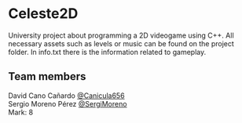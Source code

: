 # Celeste2D
University project about programming a 2D videogame using C++. All necessary assets such as levels or music can be found on the project folder. In info.txt there is the information related to gameplay.

## Team members
David Cano Cañardo [@Canicula656](https://github.com/Canicula656) \
Sergio Moreno Pérez [@SergiMoreno](https://github.com/SergiMoreno) \
Mark: 8
